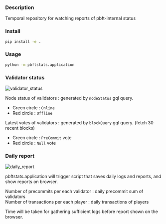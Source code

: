 ### Description

Temporal repository for watching reports of pbft-internal status

### Install

```bash
pip install -e .
```

### Usage

```bash
python -m pbftstats.application
```

### Validator status
![validator_status](https://user-images.githubusercontent.com/39043516/217773295-8fca7835-0fea-4a9a-9d3f-fc528d84377d.png)

Node status of validators : generated by `nodeStatus` gql query.
- Green circle : `Online`
- Red circle : `Offline`

Latest votes of validators : generated by `blockQuery` gql query. (fetch 30 recent blocks)
- Green circle : `PreCommit` vote
- Red circle : `Null` vote

### Daily report
![daily_report](https://user-images.githubusercontent.com/39043516/217773309-df4fe7d1-52a2-4d9b-a5ba-98e4a06b4661.png)

pbftstats.application will trigger script that saves daily logs and reports, and show reports on browser.  

Number of precommits per each validator : daily precommit sum of validators  
Number of transactions per each player : daily transactions of players  

Time will be taken for gathering sufficient logs before report shown on the browser.  
